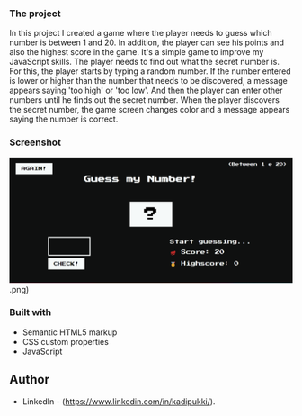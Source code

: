 ### The project

In this project I created a game where the player needs to guess which number is between 1 and 20.
In addition, the player can see his points and also the highest score in the game.
It's a simple game to improve my JavaScript skills. 
The player needs to find out what the secret number is. For this, the player starts by typing a random number.
If the number entered is lower or higher than the number that needs to be discovered, a message appears saying 'too high' or 'too low'.
And then the player can enter other numbers until he finds out the secret number.
When the player discovers the secret number, the game screen changes color and a message appears saying the number is correct.

### Screenshot

![Main Page](./assets/images/guessthenumber.png).png)


### Built with

- Semantic HTML5 markup
- CSS custom properties
- JavaScript

## Author

- LinkedIn - (https://www.linkedin.com/in/kadipukki/).